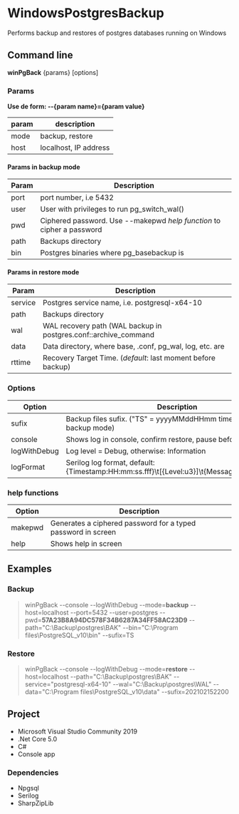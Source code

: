 # WindowsPostgresBackup
Performs backup and restores of postgres databases running on Windows

## Command line

**winPgBack** {params} [options]

### Params
**Use de form: --{param name}={param value}**

 param    | description       
----------|-------------------
 mode     | backup, restore 
 host     | localhost, IP address

#### Params in **backup** mode
 Param    | Description       
----------|-------------------
 port     | port number, i.e 5432
 user     | User with privileges to run pg_switch_wal()
 pwd      | Ciphered password. Use --makepwd *help function* to cipher a password
 path     | Backups directory
 bin      | Postgres binaries where pg_basebackup is

#### Params in **restore** mode
 Param    | Description       
----------|-------------------
 service  | Postgres service name, i.e. postgresql-x64-10
 path     | Backups directory
 wal      | WAL recovery path (WAL backup in postgres.conf::archive_command
 data     | Data directory, where base, .conf, pg_wal, log, etc. are
 rttime   | Recovery Target Time. (*default*: last moment before backup)

### Options
 Option       | Description       
--------------|-------------------
 sufix        | Backup files sufix. ("TS" = yyyyMMddHHmm time stamp only in backup mode)
 console      | Shows log in console, confirm restore, pause before close.
 logWithDebug | Log level = Debug, otherwise: Information
 logFormat    | Serilog log format, default: {Timestamp:HH:mm:ss.fff}\t[{Level:u3}]\t{Message:lj}\t{Exception}

### help functions
 Option       | Description       
--------------|-------------------
 makepwd      | Generates a ciphered password for a typed password in screen
 help         | Shows help in screen
 
## Examples

### Backup

> winPgBack --console --logWithDebug --mode=**backup** --host=localhost --port=5432 --user=postgres --pwd=**57A23B8A94DC578F34B6287A34FF58AC23D9** --path="C:\Backup\postgres\BAK" --bin="C:\Program files\PostgreSQL_v10\bin" --sufix=TS

### Restore

> winPgBack --console --logWithDebug --mode=**restore** --host=localhost --path="C:\Backup\postgres\BAK" --service="postgresql-x64-10" --wal="C:\Backup\postgres\WAL" --data="C:\Program files\PostgreSQL_v10\data" --sufix=202102152200

## Project
- Microsoft Visual Studio Community 2019
- .Net Core 5.0
- C#
- Console app

### Dependencies
- Npgsql
- Serilog
- SharpZipLib
